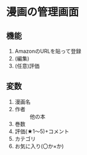 # 漫画の管理画面
## 機能
1. AmazonのURLを貼って登録
2. (編集)
3. (任意)評価
## 変数
1. 漫画名
2. <dt>作者</dt>
   <dd>他の本</dd>
3. 巻数
4. 評価(★1～5)+コメント
5. カテゴリ
6. お気に入り(〇か×か)
